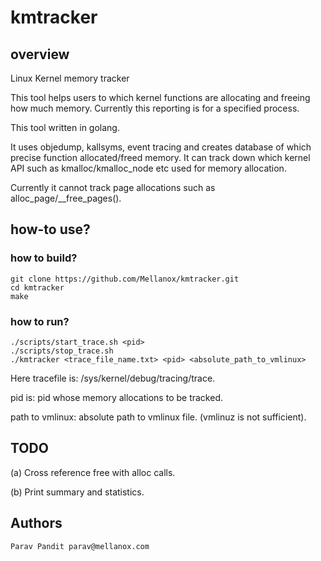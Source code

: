 # kmtracker

## overview
Linux Kernel memory tracker

This tool helps users to which kernel functions are allocating and freeing how much memory.
Currently this reporting is for a specified process.

This tool written in golang.

It uses objedump, kallsyms, event tracing and creates database of which precise function allocated/freed memory.
It can track down which kernel API such as kmalloc/kmalloc_node etc used for memory allocation.

Currently it cannot track page allocations such as alloc_page/__free_pages().

## how-to use?
### how to build?
```
git clone https://github.com/Mellanox/kmtracker.git
cd kmtracker
make
```

### how to run?
```
./scripts/start_trace.sh <pid>
./scripts/stop_trace.sh
./kmtracker <trace_file_name.txt> <pid> <absolute_path_to_vmlinux>
```

Here tracefile is: /sys/kernel/debug/tracing/trace.

pid is: pid whose memory allocations to be tracked.

path to vmlinux: absolute path to vmlinux file. (vmlinuz is not sufficient).

## TODO
(a) Cross reference free with alloc calls.

(b) Print summary and statistics.

## Authors
    Parav Pandit parav@mellanox.com
